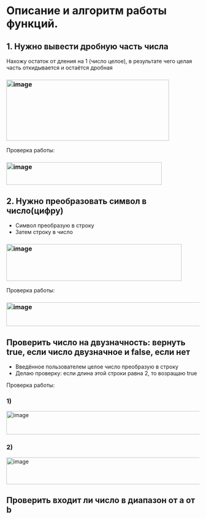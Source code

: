 # Описание и алгоритм работы функций. #

## 1. Нужно вывести дробную часть числа ##
Нахожу остаток от дления на 1 (число целое), в результате чего целая часть откидывается и остаётся дробная
### <img width="424" height="159" alt="image" src="https://github.com/user-attachments/assets/f687086b-fc13-465d-9166-eea077db0351" />
Проверка работы: 
### <img width="405" height="59" alt="image" src="https://github.com/user-attachments/assets/42f787c7-aa8e-4bb5-9168-37c0acd36c44" />

## 2. Нужно преобразовать символ в число(цифру)
* Символ преобразую в строку
* Затем строку в число

### <img width="457" height="96" alt="image" src="https://github.com/user-attachments/assets/8e991333-2083-4d6a-95ef-f72a9a5d8cee" />

Проверка работы:
### <img width="588" height="62" alt="image" src="https://github.com/user-attachments/assets/b4eeef64-fbc5-45b9-a34f-967644dedb91" />

## Проверить число на двузначность: вернуть true, если число двузначное и false, если нет
* Введённое пользователем целое число преобразую в строку
* Делаю проверку: если длина этой строки равна 2, то возращаю true

Проверка работы:
### 1)
<img width="545" height="61" alt="image" src="https://github.com/user-attachments/assets/d6afaf7f-ecf0-4eaa-9faa-e350f9f1bcaf" />

### 2)
<img width="546" height="70" alt="image" src="https://github.com/user-attachments/assets/aa72ed10-9b9c-4ebc-b37a-e37f833a4979" />

## Проверить входит ли число в диапазон от a от b
